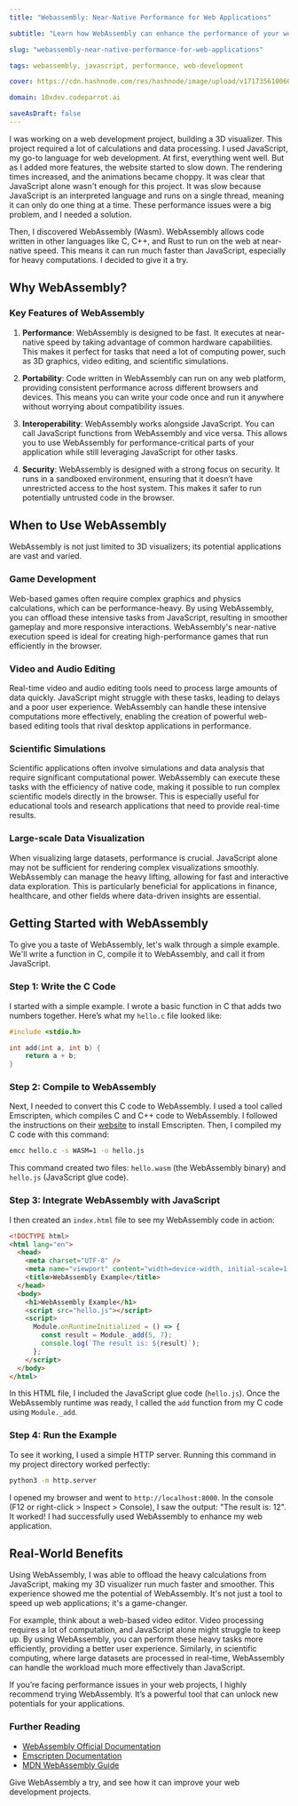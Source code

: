 ```yaml
---
title: "Webassembly: Near-Native Performance for Web Applications"

subtitle: "Learn how WebAssembly can enhance the performance of your web applications by executing code at near-native speed."

slug: "webassembly-near-native-performance-for-web-applications"

tags: webassembly, javascript, performance, web-development

cover: https://cdn.hashnode.com/res/hashnode/image/upload/v1717356100607/cSYf17dF0.webp?auto=format

domain: 10xdev.codeparrot.ai

saveAsDraft: false
---
```


I was working on a web development project, building a 3D visualizer. This project required a lot of calculations and data processing. I used JavaScript, my go-to language for web development. At first, everything went well. But as I added more features, the website started to slow down. The rendering times increased, and the animations became choppy. It was clear that JavaScript alone wasn't enough for this project. It was slow because JavaScript is an interpreted language and runs on a single thread, meaning it can only do one thing at a time. These performance issues were a big problem, and I needed a solution.

Then, I discovered WebAssembly (Wasm). WebAssembly allows code written in other languages like C, C++, and Rust to run on the web at near-native speed. This means it can run much faster than JavaScript, especially for heavy computations. I decided to give it a try.

## Why WebAssembly?

### Key Features of WebAssembly

1. **Performance**: WebAssembly is designed to be fast. It executes at near-native speed by taking advantage of common hardware capabilities. This makes it perfect for tasks that need a lot of computing power, such as 3D graphics, video editing, and scientific simulations.

2. **Portability**: Code written in WebAssembly can run on any web platform, providing consistent performance across different browsers and devices. This means you can write your code once and run it anywhere without worrying about compatibility issues.

3. **Interoperability**: WebAssembly works alongside JavaScript. You can call JavaScript functions from WebAssembly and vice versa. This allows you to use WebAssembly for performance-critical parts of your application while still leveraging JavaScript for other tasks.

4. **Security**: WebAssembly is designed with a strong focus on security. It runs in a sandboxed environment, ensuring that it doesn’t have unrestricted access to the host system. This makes it safer to run potentially untrusted code in the browser.

## When to Use WebAssembly

WebAssembly is not just limited to 3D visualizers; its potential applications are vast and varied.

### Game Development

Web-based games often require complex graphics and physics calculations, which can be performance-heavy. By using WebAssembly, you can offload these intensive tasks from JavaScript, resulting in smoother gameplay and more responsive interactions. WebAssembly's near-native execution speed is ideal for creating high-performance games that run efficiently in the browser.

### Video and Audio Editing

Real-time video and audio editing tools need to process large amounts of data quickly. JavaScript might struggle with these tasks, leading to delays and a poor user experience. WebAssembly can handle these intensive computations more effectively, enabling the creation of powerful web-based editing tools that rival desktop applications in performance.

### Scientific Simulations

Scientific applications often involve simulations and data analysis that require significant computational power. WebAssembly can execute these tasks with the efficiency of native code, making it possible to run complex scientific models directly in the browser. This is especially useful for educational tools and research applications that need to provide real-time results.

### Large-scale Data Visualization

When visualizing large datasets, performance is crucial. JavaScript alone may not be sufficient for rendering complex visualizations smoothly. WebAssembly can manage the heavy lifting, allowing for fast and interactive data exploration. This is particularly beneficial for applications in finance, healthcare, and other fields where data-driven insights are essential.

## Getting Started with WebAssembly

To give you a taste of WebAssembly, let's walk through a simple example. We'll write a function in C, compile it to WebAssembly, and call it from JavaScript.

### Step 1: Write the C Code

I started with a simple example. I wrote a basic function in C that adds two numbers together. Here’s what my `hello.c` file looked like:

```c
#include <stdio.h>

int add(int a, int b) {
    return a + b;
}
```

### Step 2: Compile to WebAssembly

Next, I needed to convert this C code to WebAssembly. I used a tool called Emscripten, which compiles C and C++ code to WebAssembly. I followed the instructions on their [website](https://emscripten.org/docs/getting_started/downloads.html) to install Emscripten. Then, I compiled my C code with this command:

```sh
emcc hello.c -s WASM=1 -o hello.js
```

This command created two files: `hello.wasm` (the WebAssembly binary) and `hello.js` (JavaScript glue code).

### Step 3: Integrate WebAssembly with JavaScript

I then created an `index.html` file to see my WebAssembly code in action:

```html
<!DOCTYPE html>
<html lang="en">
  <head>
    <meta charset="UTF-8" />
    <meta name="viewport" content="width=device-width, initial-scale=1.0" />
    <title>WebAssembly Example</title>
  </head>
  <body>
    <h1>WebAssembly Example</h1>
    <script src="hello.js"></script>
    <script>
      Module.onRuntimeInitialized = () => {
        const result = Module._add(5, 7);
        console.log(`The result is: ${result}`);
      };
    </script>
  </body>
</html>
```

In this HTML file, I included the JavaScript glue code (`hello.js`). Once the WebAssembly runtime was ready, I called the `add` function from my C code using `Module._add`.

### Step 4: Run the Example

To see it working, I used a simple HTTP server. Running this command in my project directory worked perfectly:

```sh
python3 -m http.server
```

I opened my browser and went to `http://localhost:8000`. In the console (F12 or right-click > Inspect > Console), I saw the output: "The result is: 12". It worked! I had successfully used WebAssembly to enhance my web application.

## Real-World Benefits

Using WebAssembly, I was able to offload the heavy calculations from JavaScript, making my 3D visualizer run much faster and smoother. This experience showed me the potential of WebAssembly. It's not just a tool to speed up web applications; it's a game-changer.

For example, think about a web-based video editor. Video processing requires a lot of computation, and JavaScript alone might struggle to keep up. By using WebAssembly, you can perform these heavy tasks more efficiently, providing a better user experience. Similarly, in scientific computing, where large datasets are processed in real-time, WebAssembly can handle the workload much more effectively than JavaScript.

If you’re facing performance issues in your web projects, I highly recommend trying WebAssembly. It’s a powerful tool that can unlock new potentials for your applications.

### Further Reading

- [WebAssembly Official Documentation](https://webassembly.org/)
- [Emscripten Documentation](https://emscripten.org/docs/)
- [MDN WebAssembly Guide](https://developer.mozilla.org/en-US/docs/WebAssembly)

Give WebAssembly a try, and see how it can improve your web development projects.
